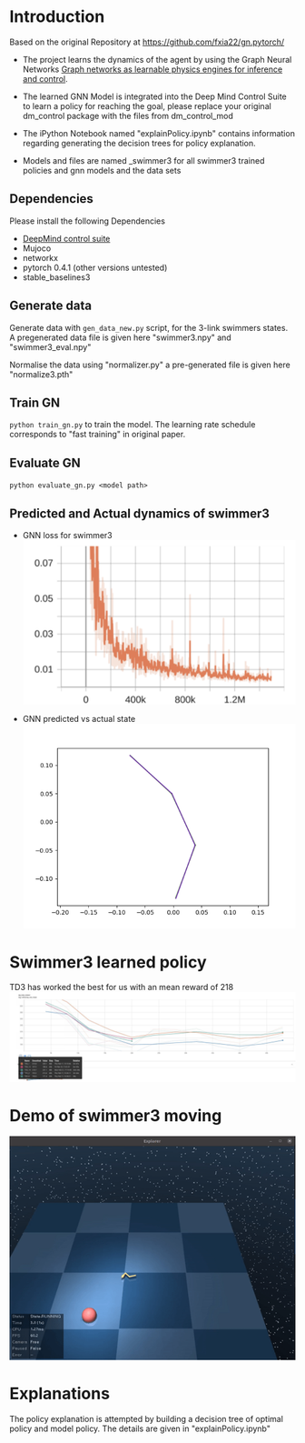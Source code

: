 # Introduction 
Based on the original Repository at  https://github.com/fxia22/gn.pytorch/  

- The project learns the dynamics of the agent by using the Graph Neural Networks [Graph networks as learnable physics engines for inference and control](https://arxiv.org/abs/1806.01242).
- The learned GNN Model is integrated into the Deep Mind Control Suite to learn a policy for reaching the goal, please replace your original dm_control package with the files from dm_control_mod  

- The iPython Notebook named "explainPolicy.ipynb" contains information regarding generating the decision trees for policy explanation. 

- Models and files are named _swimmer3 for all swimmer3 trained policies and gnn models and the data sets 

## Dependencies
 Please install the following Dependencies
- [DeepMind control suite](https://github.com/deepmind/dm_control)
- Mujoco
- networkx
- pytorch 0.4.1 (other versions untested)
- stable_baselines3

## Generate data

Generate data with `gen_data_new.py` script, for the 3-link swimmers states. A pregenerated data file is given here "swimmer3.npy" and "swimmer3_eval.npy" 

Normalise the data using "normalizer.py" a pre-generated file is given here "normalize3.pth" 

## Train GN

`python train_gn.py` to train the model. The learning rate schedule corresponds to "fast training" in original paper.

## Evaluate GN

`python evaluate_gn.py <model path>`

## Predicted and Actual dynamics of  swimmer3
- GNN loss for swimmer3 
![gnn loss for swimmer3](misc/gnn_lossswim3.png)

- GNN predicted vs actual state 
![gnn loss for swimmer3](misc/3link.png)

# Swimmer3 learned policy 
TD3 has worked the best for us with an mean reward of 218
![TD3 reward for swimmer3](misc/td3.png)

# Demo of swimmer3 moving 
![TD3 demo](misc/td3.gif)

# Explanations

The policy explanation is attempted by  building a decision tree of optimal policy and model policy. The details are given in 
"explainPolicy.ipynb"  


